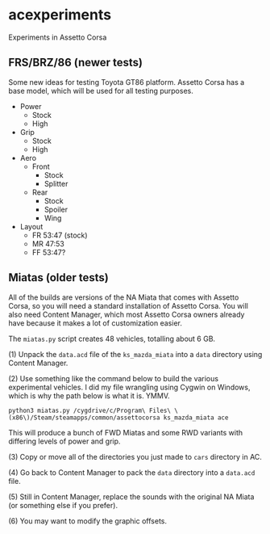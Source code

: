 acexperiments
=============

Experiments in Assetto Corsa

## FRS/BRZ/86 (newer tests) ##

Some new ideas for testing Toyota GT86 platform. Assetto Corsa has a base
model, which will be used for all testing purposes.

+ Power
	+ Stock
	+ High
+ Grip
	+ Stock
	+ High
+ Aero
	+ Front
		+ Stock
		+ Splitter
	+ Rear
		+ Stock
		+ Spoiler
		+ Wing
+ Layout
	+ FR 53:47 (stock)
	+ MR 47:53
	+ FF 53:47?

## Miatas (older tests) ##

All of the builds are versions of the NA Miata that comes with Assetto Corsa,
so you will need a standard installation of Assetto Corsa. You will also need
Content Manager, which most Assetto Corsa owners already have because it makes
a lot of customization easier.

The `miatas.py` script creates 48 vehicles, totalling about 6 GB.

(1) Unpack the `data.acd` file of the `ks_mazda_miata` into a `data` directory
using Content Manager.

(2) Use something like the command below to build the various experimental
vehicles. I did my file wrangling using Cygwin on Windows, which is why the
path below is what it is. YMMV.

```
python3 miatas.py /cygdrive/c/Program\ Files\ \(x86\)/Steam/steamapps/common/assettocorsa ks_mazda_miata ace
```

This will produce a bunch of FWD Miatas and some RWD variants with differing
levels of power and grip. 

(3) Copy or move all of the directories you just made to `cars` directory in
AC.

(4) Go back to Content Manager to pack the `data` directory into a `data.acd`
file.

(5) Still in Content Manager, replace the sounds with the original NA Miata (or
something else if you prefer).

(6) You may want to modify the graphic offsets.

